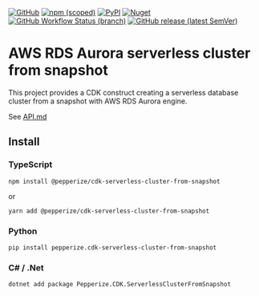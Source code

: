 [![GitHub](https://img.shields.io/github/license/pepperize/cdk-serverless-cluster-from-snapshot?style=flat-square)](https://github.com/pepperize/cdk-serverless-cluster-from-snapshot/blob/main/LICENSE)
[![npm (scoped)](https://img.shields.io/npm/v/@pepperize/cdk-serverless-cluster-from-snapshot?style=flat-square)](https://www.npmjs.com/package/@pepperize/cdk-serverless-cluster-from-snapshot)
[![PyPI](https://img.shields.io/pypi/v/pepperize.cdk-serverless-cluster-from-snapshot?style=flat-square)](https://pypi.org/project/pepperize.cdk-serverless-cluster-from-snapshot/)
[![Nuget](https://img.shields.io/nuget/v/Pepperize.CDK.ServerlessClusterFromSnapshot?style=flat-square)](https://www.nuget.org/packages/Pepperize.CDK.ServerlessClusterFromSnapshot/)
[![GitHub Workflow Status (branch)](https://img.shields.io/github/workflow/status/pepperize/cdk-serverless-cluster-from-snapshot/release/main?label=release&style=flat-square)](https://github.com/pepperize/cdk-serverless-cluster-from-snapshot/actions/workflows/release.yml)
[![GitHub release (latest SemVer)](https://img.shields.io/github/v/release/pepperize/cdk-serverless-cluster-from-snapshot?sort=semver&style=flat-square)](https://github.com/pepperize/cdk-serverless-cluster-from-snapshot/releases)

# AWS RDS Aurora serverless cluster from snapshot

This project provides a CDK construct creating a serverless database cluster from a snapshot with AWS RDS Aurora engine.

See [API.md](https://github.com/pepperize/cdk-serverless-cluster-from-snapshot/blob/main/API.md)

## Install

### TypeScript

```shell
npm install @pepperize/cdk-serverless-cluster-from-snapshot
```

or

```shell
yarn add @pepperize/cdk-serverless-cluster-from-snapshot
```

### Python

```shell
pip install pepperize.cdk-serverless-cluster-from-snapshot
```

### C# / .Net

```
dotnet add package Pepperize.CDK.ServerlessClusterFromSnapshot
```
